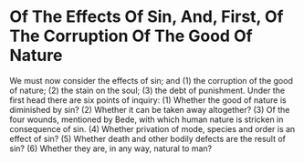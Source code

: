 # Of The Effects Of Sin, And, First, Of The Corruption Of The Good Of Nature

We must now consider the effects of sin; and (1) the corruption of the good of nature; (2) the stain on the soul; (3) the debt of punishment.  Under the first head there are six points of inquiry:
(1) Whether the good of nature is diminished by sin?
(2) Whether it can be taken away altogether?
(3) Of the four wounds, mentioned by Bede, with which human nature is stricken in consequence of sin.
(4) Whether privation of mode, species and order is an effect of sin?
(5) Whether death and other bodily defects are the result of sin?
(6) Whether they are, in any way, natural to man?
